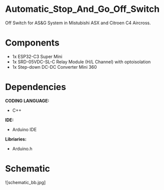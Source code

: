 # Automatic_Stop_And_Go_Off_Switch

Off Switch for AS&amp;G System in Mistubishi ASX and Citroen C4 Aircross.

# Components

- 1x ESP32-C3 Super Mini
- 1x SRD-05VDC-SL-C Relay Module (H/L Channel) with optoisolation 
- 1x Step-down DC-DC Converter Mini 360

 # Dependencies
**CODING LANGUAGE:**
- C++

**IDE:**
- Arduino IDE

**Libriaries:**
- Arduino.h

# Schematic
![schematic_bb.jpg]
